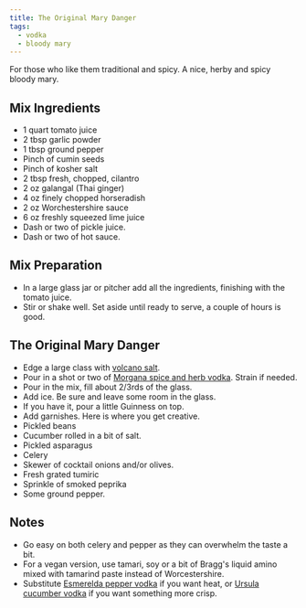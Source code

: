 ```yaml
---
title: The Original Mary Danger
tags:
  - vodka
  - bloody mary
---
```


For those who like them traditional and spicy. A nice, herby and spicy bloody mary.

Mix Ingredients
-----------

* 1 quart tomato juice
* 2 tbsp garlic powder
* 1 tbsp ground pepper
* Pinch of cumin seeds
* Pinch of kosher salt
* 2 tbsp fresh, chopped, cilantro
* 2 oz galangal (Thai ginger)
* 4 oz finely chopped horseradish
* 2 oz Worchestershire sauce
* 6 oz freshly squeezed lime juice
* Dash or two of pickle juice.
* Dash or two of hot sauce.

Mix Preparation
-----------
* In a large glass jar or pitcher add all the ingredients, finishing with the tomato juice.
* Stir or shake well. Set aside until ready to serve, a couple of hours is good.

The Original Mary Danger
-----------

* Edge a large class with [volcano salt](http://www.the-mason-jar.com/the-mason-jar/recipes/extras/garnishes/volcano-salt.html).
* Pour in a shot or two of [Morgana spice and herb vodka](http://www.the-mason-jar.com/the-mason-jar/recipes/infusions/vodka/morgana.html). Strain if needed.
* Pour in the mix, fill about 2/3rds of the glass.
* Add ice. Be sure and leave some room in the glass.
* If you have it, pour a little Guinness on top.
* Add garnishes. Here is where you get creative.
 * Pickled beans
 * Cucumber rolled in a bit of salt.
 * Pickled asparagus
 * Celery
 * Skewer of cocktail onions and/or olives.
 * Fresh grated tumiric
 * Sprinkle of smoked peprika
 * Some ground pepper.


Notes
-----------

* Go easy on both celery and pepper as they can overwhelm the taste a bit.
* For a vegan version, use tamari, soy or a bit of Bragg's liquid amino mixed with tamarind paste instead of Worcestershire.
* Substitute [Esmerelda pepper vodka](http://www.the-mason-jar.com/the-mason-jar/recipes/infusions/vodka/esmerelda.html) if you want heat, or [Ursula cucumber vodka](http://www.the-mason-jar.com/the-mason-jar/recipes/infusions/vodka/ursula.html) if you want something more crisp.
